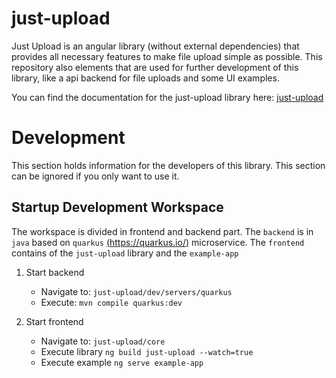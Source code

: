 # just-upload
Just Upload is an angular library (without external dependencies) that provides all necessary features to make file upload simple as possible.
This repository also elements that are used for further development of this library, like a api backend for file uploads and some UI examples.

You can find the documentation for the just-upload library here: [just-upload](https://github.com/andreashauschild/just-upload/blob/main/core/projects/just-upload/README.md)


# Development
This section holds information for the developers of this library. This section can be ignored if you only want to use it.

## Startup Development Workspace
The workspace is divided in frontend and backend part. The `backend` is in `java` based on `quarkus` [(https://quarkus.io/)](https://quarkus.io/) microservice. 
The `frontend` contains of the `just-upload` library and the `example-app`

1. Start backend 
    - Navigate to: `just-upload/dev/servers/quarkus`
    - Execute: `mvn compile quarkus:dev`    

2. Start frontend
   - Navigate to: `just-upload/core`
   - Execute library `ng build just-upload --watch=true`
   - Execute example `ng serve example-app`
